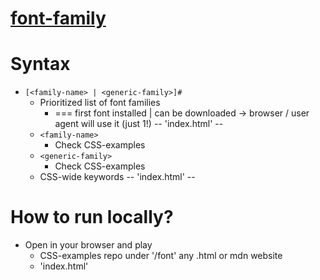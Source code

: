 # [font-family](https://developer.mozilla.org/en-US/docs/Web/CSS/font-family)

# Syntax
* `[<family-name> | <generic-family>]#`
  * Prioritized list of font families 
    * === first font installed | can be downloaded  → browser / user agent will use it (just 1!) -- 'index.html' --
  * `<family-name>`
    * Check CSS-examples
  * `<generic-family>`
    * Check CSS-examples
  * CSS-wide keywords -- 'index.html' --

# How to run locally?
* Open in your browser and play
  * CSS-examples repo under '/font' any .html or mdn website
  * 'index.html' 
